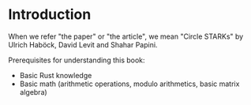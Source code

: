 # Introduction

When we refer "the paper" or "the article", we mean "Circle STARKs" by Ulrich Haböck, David Levit and Shahar Papini.

Prerequisites for understanding this book:
* Basic Rust knowledge
* Basic math (arithmetic operations, modulo arithmetics, basic matrix algebra)